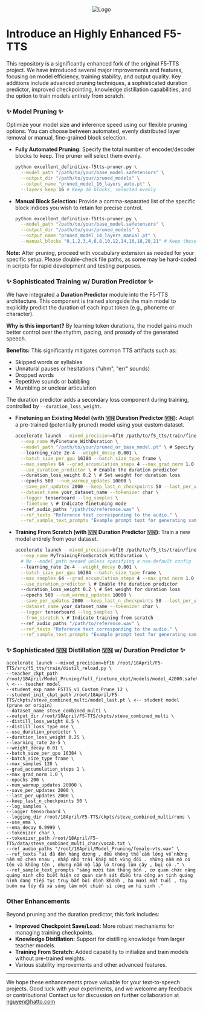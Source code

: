 <p align="center">
  <img src="https://cdn-uploads.huggingface.co/production/uploads/63d8d8879dfcfa941d4d7cd9/GsQKdaTyn2FFx_cZvVHk3.png" alt="Logo">
</p>

# Introduce an Highly Enhanced F5-TTS

This repository is a significantly enhanced fork of the original F5-TTS project. We have introduced several major improvements and features, focusing on model efficiency, training stability, and output quality. Key additions include advanced pruning techniques, a sophisticated duration predictor, improved checkpointing, knowledge distillation capabilities, and the option to train models entirely from scratch.

### ✨ Model Pruning ✨

Optimize your model size and inference speed using our flexible pruning options. You can choose between automated, evenly distributed layer removal or manual, fine-grained block selection.

*   **Fully Automated Pruning:**
    Specify the total number of encoder/decoder blocks to keep. The pruner will select them evenly.
    ```bash
    python excellent_definitive-f5tts-pruner.py \
      --model_path "/path/to/your/base_model.safetensors" \
      --output_dir "/path/to/your/pruned_models" \
      --output_name "pruned_model_16_layers_auto.pt" \
      --layers_keep 16 # Keep 16 blocks, selected evenly
    ```

*   **Manual Block Selection:**
    Provide a comma-separated list of the specific block indices you wish to retain for precise control.
    ```bash
    python excellent_definitive-f5tts-pruner.py \
      --model_path "/path/to/your/base_model.safetensors" \
      --output_dir "/path/to/your/pruned_models" \
      --output_name "pruned_model_14_layers_manual.pt" \
      --manual_blocks "0,1,2,3,4,6,8,10,12,14,16,18,20,21" # Keep these specific blocks
    ```

**Note:** After pruning, proceed with vocabulary extension as needed for your specific setup. Please double-check file paths, as some may be hard-coded in scripts for rapid development and testing purposes.

### ✨ Sophisticated Training w/ Duration Predictor ✨

We have integrated a **Duration Predictor** module into the F5-TTS architecture. This component is trained alongside the main model to explicitly predict the duration of each input token (e.g., phoneme or character).

**Why is this important?** By learning token durations, the model gains much better control over the rhythm, pacing, and prosody of the generated speech.

**Benefits:** This significantly mitigates common TTS artifacts such as:
*   Skipped words or syllables
*   Unnatural pauses or hesitations ("uhm", "err" sounds)
*   Dropped words
*   Repetitive sounds or babbling
*   Mumbling or unclear articulation

The duration predictor adds a secondary loss component during training, controlled by `--duration_loss_weight`.

*   **Finetuning an Existing Model (with 🇻🇳 Duration Predictor 🇻🇳):**
    Adapt a pre-trained (potentially pruned) model using your custom dataset.
    ```bash
    accelerate launch --mixed_precision=bf16 /path/to/f5_tts/train/finetune_cli.py \
      --exp_name MyFinetune_WithDuration \
      --model_path "/path/to/your/pruned_or_base_model.pt" \ # Specify model if not default
      --learning_rate 2e-4 --weight_decay 0.001 \
      --batch_size_per_gpu 16384 --batch_size_type frame \
      --max_samples 64 --grad_accumulation_steps 4 --max_grad_norm 1.0 \
      --use_duration_predictor \ # Enable the duration predictor
      --duration_loss_weight 0.2 \ # Set weight for duration loss
      --epochs 500 --num_warmup_updates 10000 \
      --save_per_updates 2000 --keep_last_n_checkpoints 50 --last_per_updates 2000 \
      --dataset_name your_dataset_name --tokenizer char \
      --logger tensorboard --log_samples \
      --finetune \ # Indicate finetuning mode
      --ref_audio_paths "/path/to/reference.wav" \
      --ref_texts "Reference text corresponding to the audio." \
      --ref_sample_text_prompts "Example prompt text for generating samples during training."
    ```

*   **Training From Scratch (with 🇻🇳 Duration Predictor 🇻🇳):**
    Train a new model entirely from your dataset.
    ```bash
    accelerate launch --mixed_precision=bf16 /path/to/f5_tts/train/finetune_cli.py \
      --exp_name MyTrainingFromScratch_WithDuration \
      # No --model_path needed unless specifying a non-default config
      --learning_rate 2e-4 --weight_decay 0.001 \
      --batch_size_per_gpu 16384 --batch_size_type frame \
      --max_samples 64 --grad_accumulation_steps 4 --max_grad_norm 1.0 \
      --use_duration_predictor \ # Enable the duration predictor
      --duration_loss_weight 0.2 \ # Set weight for duration loss
      --epochs 500 --num_warmup_updates 10000 \
      --save_per_updates 2000 --keep_last_n_checkpoints 50 --last_per_updates 2000 \
      --dataset_name your_dataset_name --tokenizer char \
      --logger tensorboard --log_samples \
      --from_scratch \ # Indicate training from scratch
      --ref_audio_paths "/path/to/reference.wav" \
      --ref_texts "Reference text corresponding to the audio." \
      --ref_sample_text_prompts "Example prompt text for generating samples during training."
    ```

### ✨ Sophisticated 🇻🇳 Distillation 🇻🇳 w/ Duration Predictor ✨
```
accelerate launch --mixed_precision=bf16 /root/18April/F5-TTS/src/f5_tts/train/distil_reload.py \
--teacher_ckpt_path /root/18April/Model_Pruning/full_finetune_ckpt/models/model_42000.safetensors \ <--- teacher model 
--student_exp_name F5TTS_v1_Custom_Prune_12 \
--student_init_ckpt_path /root/18April/F5-TTS/ckpts/steve_combined_multi/model_last.pt \ <-- student model (prune or origin)
--dataset_name steve_combined_multi \
--output_dir /root/18April/F5-TTS/ckpts/steve_combined_multi \
--distill_loss_weight 0.5 \
--distill_loss_type mse \
--use_duration_predictor \
--duration_loss_weight 0.25 \
--learning_rate 2e-5 \
--weight_decay 0.01 \
--batch_size_per_gpu 16384 \
--batch_size_type frame \
--max_samples 128 \
--grad_accumulation_steps 1 \
--max_grad_norm 1.0 \
--epochs 200 \
--num_warmup_updates 20000 \
--save_per_updates 2000 \
--last_per_updates 2000 \
--keep_last_n_checkpoints 50 \
--log_samples \
--logger tensorboard \
--logging_dir /root/18April/F5-TTS/ckpts/steve_combined_multi/runs \
--use_ema \
--ema_decay 0.9999 \
--tokenizer char \
--tokenizer_path /root/18April/F5-TTS/data/steve_combined_multi_char/vocab.txt \
--ref_audio_paths "/root/18April/Model_Pruning/female-vts.wav" \
--ref_texts "ai đã đến hàng dương , đều không thể cầm lòng về những nấm mộ chen nhau , nhấp nhô trải khắp một vùng đồi . những nấm mộ có tên và không tên , nhưng nấm mộ lấp ló trong lùm cây , bụi cỏ ." \
--ref_sample_text_prompts "sáng mười tám tháng bốn , cơ quan chức năng quảng ninh cho biết hiện cơ quan cảnh sát điều tra công an tỉnh quảng ninh đang tiếp tục truy bắt bùi đình khánh , ba mươi mốt tuổi , tay buôn ma túy đã xả súng làm một chiến sĩ công an hi sinh ."
```
### Other Enhancements

Beyond pruning and the duration predictor, this fork includes:

*   **Improved Checkpoint Save/Load:** More robust mechanisms for managing training checkpoints.
*   **Knowledge Distillation:** Support for distilling knowledge from larger teacher models.
*   **Training From Scratch:** Added capability to initialize and train models without pre-trained weights.
*   Various stability improvements and other advanced features.

---

We hope these enhancements prove valuable for your text-to-speech projects. Good luck with your experiments, and we welcome any feedback or contributions!
Contact us for discussion on further collaboration at nguyen@hatto.com
